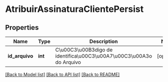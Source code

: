 # AtribuirAssinaturaClientePersist

## Properties
Name | Type | Description | Notes
------------ | ------------- | ------------- | -------------
**id_arquivo** | **int** | C\u00C3\u00B3digo de identifica\u00C3\u00A7\u00C3\u00A3o do Arquivo | [optional] 

[[Back to Model list]](../README.md#documentation-for-models) [[Back to API list]](../README.md#documentation-for-api-endpoints) [[Back to README]](../README.md)


